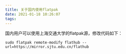 ```yaml
---
title: 关于国内使用flatpak
date: 2021-01-18 10:26:07
tags:
---
```

国内用户可以使用上海交通大学的flatpak源，修改代码如下：
```
sudo flatpak remote-modify flathub --url=https://mirror.sjtu.edu.cn/flathub
```